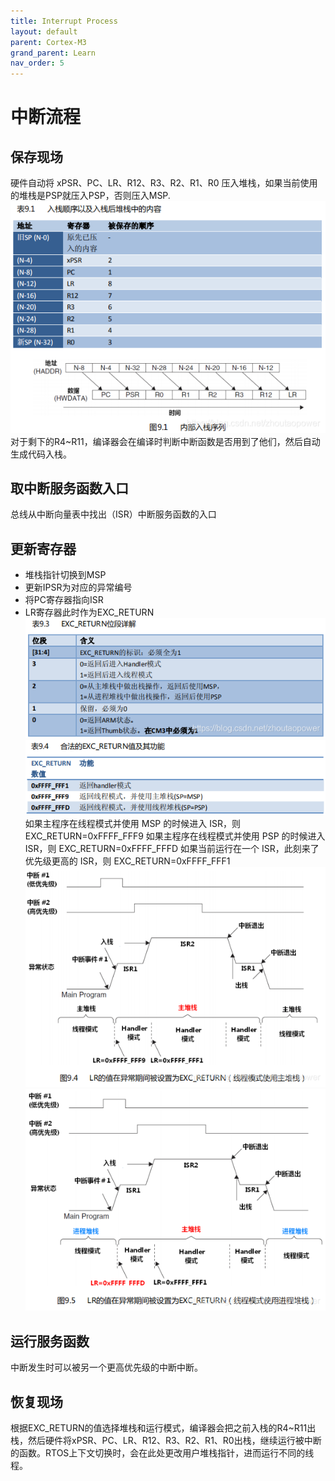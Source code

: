 ```yaml
---
title: Interrupt Process
layout: default
parent: Cortex-M3
grand_parent: Learn
nav_order: 5
---
```


# 中断流程

## 保存现场

硬件自动将 xPSR、PC、LR、R12、R3、R2、R1、R0 压入堆栈，如果当前使用的堆栈是PSP就压入PSP，否则压入MSP.
![](/img/images/screenshot_1653117029286.png)
对于剩下的R4~R11，编译器会在编译时判断中断函数是否用到了他们，然后自动生成代码入栈。

## 取中断服务函数入口

总线从中断向量表中找出（ISR）中断服务函数的入口

## 更新寄存器

* 堆栈指针切换到MSP
* 更新IPSR为对应的异常编号
* 将PC寄存器指向ISR
* LR寄存器此时作为EXC\_RETURN
![](/img/images/screenshot_1653117487774.png)
![](/img/images/screenshot_1653117506631.png)
如果主程序在线程模式并使用 MSP 的时候进入 ISR，则 EXC_RETURN=0xFFFF_FFF9
如果主程序在线程模式并使用 PSP 的时候进入 ISR，则 EXC_RETURN=0xFFFF_FFFD
如果当前运行在一个 ISR，此刻来了优先级更高的 ISR，则 EXC_RETURN=0xFFFF_FFF1
![](/img/images/screenshot_1653117574732.png)
![](/img/images/screenshot_1653117642671.png)

## 运行服务函数

中断发生时可以被另一个更高优先级的中断中断。

## 恢复现场

根据EXC\_RETURN的值选择堆栈和运行模式，编译器会把之前入栈的R4~R11出栈，然后硬件将xPSR、PC、LR、R12、R3、R2、R1、R0出栈，继续运行被中断的函数。RTOS上下文切换时，会在此处更改用户堆栈指针，进而运行不同的线程。
